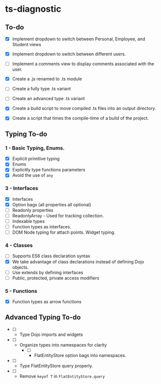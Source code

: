 # ts-diagnostic
## To-do
- [X] Implement dropdown to switch between Personal, Employee, and Student views
- [X] Implement dropdown to switch between different users.
- [ ] Implement a comments view to display comments associated with the user.

- [X] Create a .js renamed to .ts module
- [ ] Create a fully type .ts variant
- [ ] Create an advanced type .ts variant

- [X] Create a build script to move compiled .ts files into an output directory.
- [X] Create a script that times the compile-time of a build of the project.

## Typing To-do
### 1 - Basic Typing, Enums.
- [X] Explicit primitive typing
- [X] Enums
- [X] Explicitly type functions parameters
- [X] Avoid the use of `any` 
### 3 - Interfaces
- [X] Interfaces
- [X] Option bags (all properties all optional)
- [ ] Readonly properties
- [ ] ReadonlyArray - Used for tracking collection.
- [ ] Indexable types
- [ ] Function types as interfaces.
- [ ] DOM Node typing for attach points. Widget typing.
### 4 - Classes
- [ ] Supports ES6 class declaration syntax
- [X] We take advantage of class declarations instead of defining Dojo objects.
- [ ] Use extends by defining interfaces
- [ ] Public, protected, private access modifiers
### 5 - Functions
- [X] Function types as arrow functions

## Advanced Typing To-do
- [ ] - Type Dojo imports and widgets
- [ ] - Organize types into namespaces for clarity
    - [ ] - FlatEntityStore option bags into namespaces.
- [ ] - Type FlatEntityStore query properly.
- [ ] - Remove `keyof T` in `FlatEntityStore.query`

